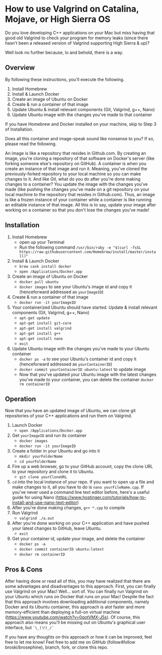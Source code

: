 # How to use Valgrind on Catalina, Mojave, or High Sierra OS

Do you love developing C++ applications on your Mac but miss having that good old Valgrind to check your program for memory leaks (since there hasn't been a released version of Valgrind supporting High Sierra & up)? 

Well look no further because, lo and behold, there is a way.

## Overview

By following these instructions, you'll execute the following.
1. Install Homebrew
2. Install & Launch Docker
3. Create an image of Ubuntu on Docker
4. Create & run a container of that image
5. Update Ubuntu & install relevant components (Git, Valgrind, g++, Nano)
6. Update Ubuntu image with the changes you've made to that container

If you have Homebrew and Docker installed on your machine, skip to Step 3 of Installation.</br>

Does all this container and image-speak sound like nonsense to you? If so, please read the following. </br>

An image is like a repository that resides in Github.com. By creating an image, you're cloning a repository of that software on Docker's server (like forking someone else's repository on GitHub).
A container is when you create an instance of that image and run it. Meaning, you've cloned the previously-forked repository to your local machine so you can make changes to it. And like Git, what do you do after you're done making changes to a container? You update the image with the changes you've made (like pushing the changes you've made on a git repository on your local machine to the repository that resides in Github.com). Thus, an image is like a frozen instance of your container while a container is like running an editable instance of that image. All this is to say, update your image after working on a container so that you don't lose the changes you've made!

## Installation

1. Install Homebrew
    - open up your Terminal
    - Run the following command `/usr/bin/ruby -e "$(curl -fsSL https://raw.githubusercontent.com/Homebrew/install/master/install)"`
2. Install & Launch Docker
    - `brew cask install docker`
    - `open /Applications/Docker.app`
3. Create an image of Ubuntu on Docker
    - `docker pull ubuntu`
    - `docker images` to see your Ubuntu's image id and copy it (henceforward addressed as `yourImageID`)
4. Create & run a container of that image
    - `docker run -it yourImageID`
5. Your containerized Ubuntu should have started. Update & install relevant components (Git, Valgrind, g++, Nano)
    - `apt-get update`
    - `apt-get install git-core`
    - `apt-get install valgrind`
    - `apt-get install g++`
    - `apt-get install nano`
    - `exit`
6. Update Ubuntu image with the changes you've made to your Ubuntu container
    - `docker ps -a` to see your Ubuntu's container id and copy it (henceforward addressed as `yourContainerID`)
    - `docker commit yourContainerID ubuntu:latest` to update image
    - Now that you've updated your Ubuntu image with the latest changes you've made to your container, you can delete the container `docker rm containerID`

## Operation

Now that you have an updated image of Ubuntu, we can clone git repositories of your C++ applications and run them on Valgrind.

1. Launch Docker
    - `open /Applications/Docker.app`
2. Get `yourImageID` and run its container
    - `docker images`
    - `docker run -it yourImageID`
3. Create a folder in your Ubuntu and go into it
    - `mkdir yourFolderName`
    - `cd yourFolderName`
4. Fire up a web browser, go to your GitHub account, copy the clone URL to your repository and clone it to Ubuntu.
    - `git clone yourCloneURL`
5. `cd` into the local instance of your repo. If you want to open up a file and make changes to it, all you have to do is `nano yourFileName.cpp`. If you've never used a command line text editor before, here's a useful guide for using Nano (https://www.hostinger.com/tutorials/how-to-install-and-use-nano-text-editor)
6. After you're done making changes, `g++ *.cpp` to compile
7. Run Valgrind
    - `valgrind ./a.out`
8. After you're done working on your C++ application and have pushed your latest changes to GitHub, leave Ubuntu.
    - `exit`
9. Get your container id, update your image, and delete the container
    - `docker ps -a`
    - `docker commit containerID ubuntu:latest`
    - `docker rm containerID`

## Pros & Cons

After having done or read all of this, you may have realized that there are some advantages and disadvantages to this approach. First, you can finally use Valgrind on your Mac! Well... sort of. You can finally run Valgrind on your Ubuntu which runs on Docker that runs on your Mac! Despite the fact that this approach involves downloading additional components, namely Docker and its Ubuntu container, this approach is alot faster and more memory-efficient than deploying a full-on virtual machine (https://www.youtube.com/watch?v=0qotVMX-J5s). Of course, this approach also means you'll be missing out on Ubuntu's graphical user interface, but `¯\_(ツ)_/¯`

If you have any thoughts on this approach or how it can be improved, feel free to let me know! Feel free to add me on GitHub (follow4follow broski/brosephine), branch, fork, or clone this repo. 
